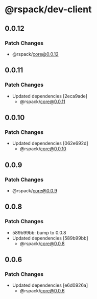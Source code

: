 # @rspack/dev-client

## 0.0.12

### Patch Changes

- @rspack/core@0.0.12

## 0.0.11

### Patch Changes

- Updated dependencies [2eca9ade]
  - @rspack/core@0.0.11

## 0.0.10

### Patch Changes

- Updated dependencies [062e692d]
  - @rspack/core@0.0.10

## 0.0.9

### Patch Changes

- @rspack/core@0.0.9

## 0.0.8

### Patch Changes

- 589b99bb: bump to 0.0.8
- Updated dependencies [589b99bb]
  - @rspack/core@0.0.8

## 0.0.6

### Patch Changes

- Updated dependencies [e6d0926a]
  - @rspack/core@0.0.6
